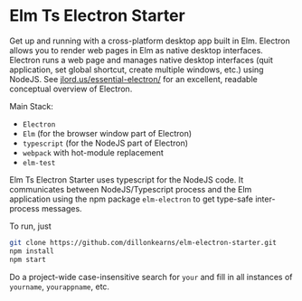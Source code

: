 # Elm Ts Electron Starter
Get up and running with a cross-platform desktop app built in Elm. Electron allows you to render web pages in Elm as native desktop interfaces. Electron runs a web page and manages native desktop interfaces (quit application, set global shortcut, create multiple windows, etc.) using NodeJS. See [jlord.us/essential-electron/](http://jlord.us/essential-electron/) for an excellent, readable conceptual overview of Electron.

Main Stack:
* `Electron`
* `Elm` (for the browser window part of Electron)
* `typescript` (for the NodeJS part of Electron)
* `webpack` with hot-module replacement
* `elm-test`

Elm Ts Electron Starter uses typescript for the NodeJS code. It communicates between NodeJS/Typescript process and the Elm application using the npm package `elm-electron` to get type-safe inter-process messages.

To run, just
```bash
git clone https://github.com/dillonkearns/elm-electron-starter.git
npm install
npm start
```

Do a project-wide case-insensitive search for `your` and fill in all instances of `yourname`, `yourappname`, etc.
